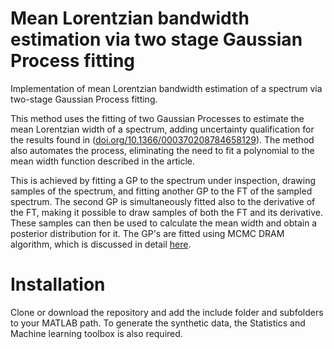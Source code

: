 # Mean Lorentzian bandwidth estimation via two stage Gaussian Process fitting
Implementation of mean Lorentzian bandwidth estimation of a spectrum via two-stage Gaussian Process fitting. 

This method uses the fitting of two Gaussian Processes to estimate the mean Lorentzian width of a spectrum, adding uncertainty qualification for the results found in ([doi.org/10.1366/000370208784658129](https://doi.org/10.1366/000370208784658129)). The method also automates the process, eliminating the need to fit a polynomial to the mean width function described in the article. 

This is achieved by fitting a GP to the spectrum under inspection, drawing samples of the spectrum, and fitting another GP to the FT of the sampled spectrum. The second GP is simultaneously fitted also to the derivative of the FT, making it possible to draw samples of both the FT and its derivative. These samples can then be used to calculate the mean width and obtain a posterior distribution for it. The GP's are fitted using MCMC DRAM algorithm, which is discussed in detail [here](https://doi.org/10.1007/s11222-006-9438-0).

# Installation
Clone or download the repository and add the include folder and subfolders to your MATLAB path. To generate the synthetic data, the Statistics and Machine learning toolbox is also required.
